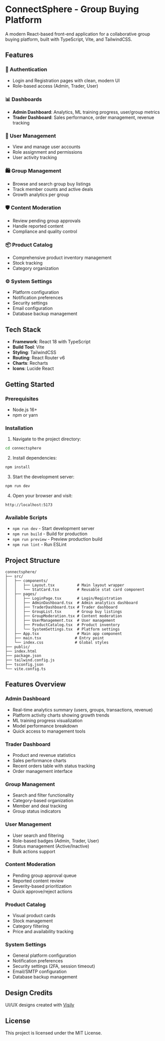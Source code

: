 # ConnectSphere - Group Buying Platform

A modern React-based front-end application for a collaborative group buying platform, built with TypeScript, Vite, and TailwindCSS.

## Features

### 🔐 Authentication
- Login and Registration pages with clean, modern UI
- Role-based access (Admin, Trader, User)

### 📊 Dashboards
- **Admin Dashboard**: Analytics, ML training progress, user/group metrics
- **Trader Dashboard**: Sales performance, order management, revenue tracking

### 👥 User Management
- View and manage user accounts
- Role assignment and permissions
- User activity tracking

### 🛍️ Group Management
- Browse and search group buy listings
- Track member counts and active deals
- Growth analytics per group

### 🛡️ Content Moderation
- Review pending group approvals
- Handle reported content
- Compliance and quality control

### 📦 Product Catalog
- Comprehensive product inventory management
- Stock tracking
- Category organization

### ⚙️ System Settings
- Platform configuration
- Notification preferences
- Security settings
- Email configuration
- Database backup management

## Tech Stack

- **Framework**: React 18 with TypeScript
- **Build Tool**: Vite
- **Styling**: TailwindCSS
- **Routing**: React Router v6
- **Charts**: Recharts
- **Icons**: Lucide React

## Getting Started

### Prerequisites
- Node.js 16+ 
- npm or yarn

### Installation

1. Navigate to the project directory:
```bash
cd connectsphere
```

2. Install dependencies:
```bash
npm install
```

3. Start the development server:
```bash
npm run dev
```

4. Open your browser and visit:
```
http://localhost:5173
```

### Available Scripts

- `npm run dev` - Start development server
- `npm run build` - Build for production
- `npm run preview` - Preview production build
- `npm run lint` - Run ESLint

## Project Structure

```
connectsphere/
├── src/
│   ├── components/
│   │   ├── Layout.tsx          # Main layout wrapper
│   │   └── StatCard.tsx        # Reusable stat card component
│   ├── pages/
│   │   ├── LoginPage.tsx       # Login/Registration
│   │   ├── AdminDashboard.tsx  # Admin analytics dashboard
│   │   ├── TraderDashboard.tsx # Trader dashboard
│   │   ├── GroupList.tsx       # Group buy listings
│   │   ├── GroupModeration.tsx # Content moderation
│   │   ├── UserManagement.tsx  # User management
│   │   ├── ProductCatalog.tsx  # Product inventory
│   │   └── SystemSettings.tsx  # Platform settings
│   ├── App.tsx                 # Main app component
│   ├── main.tsx               # Entry point
│   └── index.css              # Global styles
├── public/
├── index.html
├── package.json
├── tailwind.config.js
├── tsconfig.json
└── vite.config.ts
```

## Features Overview

### Admin Dashboard
- Real-time analytics summary (users, groups, transactions, revenue)
- Platform activity charts showing growth trends
- ML training progress visualization
- Model performance breakdown
- Quick access to management tools

### Trader Dashboard
- Product and revenue statistics
- Sales performance charts
- Recent orders table with status tracking
- Order management interface

### Group Management
- Search and filter functionality
- Category-based organization
- Member and deal tracking
- Group status indicators

### User Management
- User search and filtering
- Role-based badges (Admin, Trader, User)
- Status management (Active/Inactive)
- Bulk actions support

### Content Moderation
- Pending group approval queue
- Reported content review
- Severity-based prioritization
- Quick approve/reject actions

### Product Catalog
- Visual product cards
- Stock management
- Category filtering
- Price and availability tracking

### System Settings
- General platform configuration
- Notification preferences
- Security settings (2FA, session timeout)
- Email/SMTP configuration
- Database backup management

## Design Credits

UI/UX designs created with [Visily](https://www.visily.ai/)

## License

This project is licensed under the MIT License.
